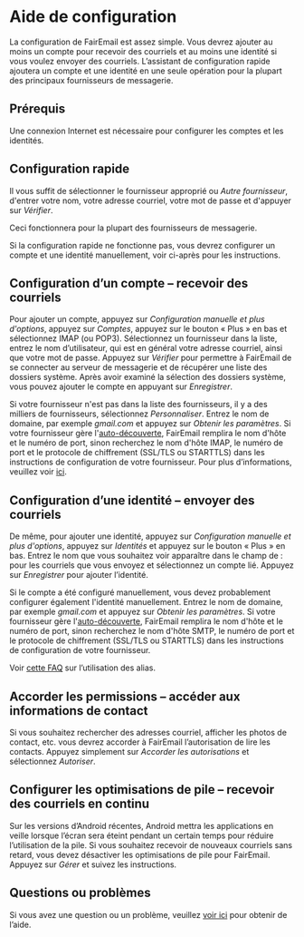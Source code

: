 # Aide de configuration

La configuration de FairEmail est assez simple. Vous devrez ajouter au moins un compte pour recevoir des courriels et au moins une identité si vous voulez envoyer des courriels. L’assistant de configuration rapide ajoutera un compte et une identité en une seule opération pour la plupart des principaux fournisseurs de messagerie.

## Prérequis

Une connexion Internet est nécessaire pour configurer les comptes et les identités.

## Configuration rapide

Il vous suffit de sélectionner le fournisseur approprié ou *Autre fournisseur*, d'entrer votre nom, votre adresse courriel, votre mot de passe et d'appuyer sur *Vérifier*.

Ceci fonctionnera pour la plupart des fournisseurs de messagerie.

Si la configuration rapide ne fonctionne pas, vous devrez configurer un compte et une identité manuellement, voir ci-après pour les instructions.

## Configuration d’un compte – recevoir des courriels

Pour ajouter un compte, appuyez sur *Configuration manuelle et plus d'options*, appuyez sur *Comptes*, appuyez sur le bouton « Plus » en bas et sélectionnez IMAP (ou POP3). Sélectionnez un fournisseur dans la liste, entrez le nom d’utilisateur, qui est en général votre adresse courriel, ainsi que votre mot de passe. Appuyez sur *Vérifier* pour permettre à FairEmail de se connecter au serveur de messagerie et de récupérer une liste des dossiers système. Après avoir examiné la sélection des dossiers système, vous pouvez ajouter le compte en appuyant sur *Enregistrer*.

Si votre fournisseur n'est pas dans la liste des fournisseurs, il y a des milliers de fournisseurs, sélectionnez *Personnaliser*. Entrez le nom de domaine, par exemple *gmail.com* et appuyez sur *Obtenir les paramètres*. Si votre fournisseur gère l'[auto-découverte](https://tools.ietf.org/html/rfc6186), FairEmail remplira le nom d'hôte et le numéro de port, sinon recherchez le nom d'hôte IMAP, le numéro de port et le protocole de chiffrement (SSL/TLS ou STARTTLS) dans les instructions de configuration de votre fournisseur. Pour plus d’informations, veuillez voir [ici](https://github.com/34j/FairEmailFree/blob/master/FAQ.md#authorizing-accounts).

## Configuration d’une identité – envoyer des courriels

De même, pour ajouter une identité, appuyez sur *Configuration manuelle et plus d'options*, appuyez sur *Identités* et appuyez sur le bouton « Plus » en bas. Entrez le nom que vous souhaitez voir apparaître dans le champ de : pour les courriels que vous envoyez et sélectionnez un compte lié. Appuyez sur *Enregistrer* pour ajouter l’identité.

Si le compte a été configuré manuellement, vous devez probablement configurer également l'identité manuellement. Entrez le nom de domaine, par exemple *gmail.com* et appuyez sur *Obtenir les paramètres*. Si votre fournisseur gère l'[auto-découverte](https://tools.ietf.org/html/rfc6186), FairEmail remplira le nom d'hôte et le numéro de port, sinon recherchez le nom d'hôte SMTP, le numéro de port et le protocole de chiffrement (SSL/TLS ou STARTTLS) dans les instructions de configuration de votre fournisseur.

Voir [cette FAQ](https://github.com/34j/FairEmailFree/blob/master/FAQ.md#FAQ9) sur l’utilisation des alias.

## Accorder les permissions – accéder aux informations de contact

Si vous souhaitez rechercher des adresses courriel, afficher les photos de contact, etc. vous devrez accorder à FairEmail l’autorisation de lire les contacts. Appuyez simplement sur *Accorder les autorisations* et sélectionnez *Autoriser*.

## Configurer les optimisations de pile – recevoir des courriels en continu

Sur les versions d’Android récentes, Android mettra les applications en veille lorsque l’écran sera éteint pendant un certain temps pour réduire l’utilisation de la pile. Si vous souhaitez recevoir de nouveaux courriels sans retard, vous devez désactiver les optimisations de pile pour FairEmail. Appuyez sur *Gérer* et suivez les instructions.

## Questions ou problèmes

Si vous avez une question ou un problème, veuillez [voir ici](https://github.com/34j/FairEmailFree/blob/master/FAQ.md) pour obtenir de l’aide.